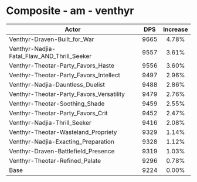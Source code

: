 # Composite - am - venthyr
| Actor | DPS | Increase |
|---|:---:|:---:|
|Venthyr-Draven-Built_for_War|9665|4.78%|
|Venthyr-Nadjia-Fatal_Flaw_AND_Thrill_Seeker|9557|3.61%|
|Venthyr-Theotar-Party_Favors_Haste|9556|3.60%|
|Venthyr-Theotar-Party_Favors_Intellect|9497|2.96%|
|Venthyr-Nadjia-Dauntless_Duelist|9488|2.86%|
|Venthyr-Theotar-Party_Favors_Versatility|9479|2.76%|
|Venthyr-Theotar-Soothing_Shade|9459|2.55%|
|Venthyr-Theotar-Party_Favors_Crit|9452|2.47%|
|Venthyr-Nadjia-Thrill_Seeker|9416|2.08%|
|Venthyr-Theotar-Wasteland_Propriety|9329|1.14%|
|Venthyr-Nadjia-Exacting_Preparation|9328|1.12%|
|Venthyr-Draven-Battlefield_Presence|9319|1.03%|
|Venthyr-Theotar-Refined_Palate|9296|0.78%|
|Base|9224|0.00%|
